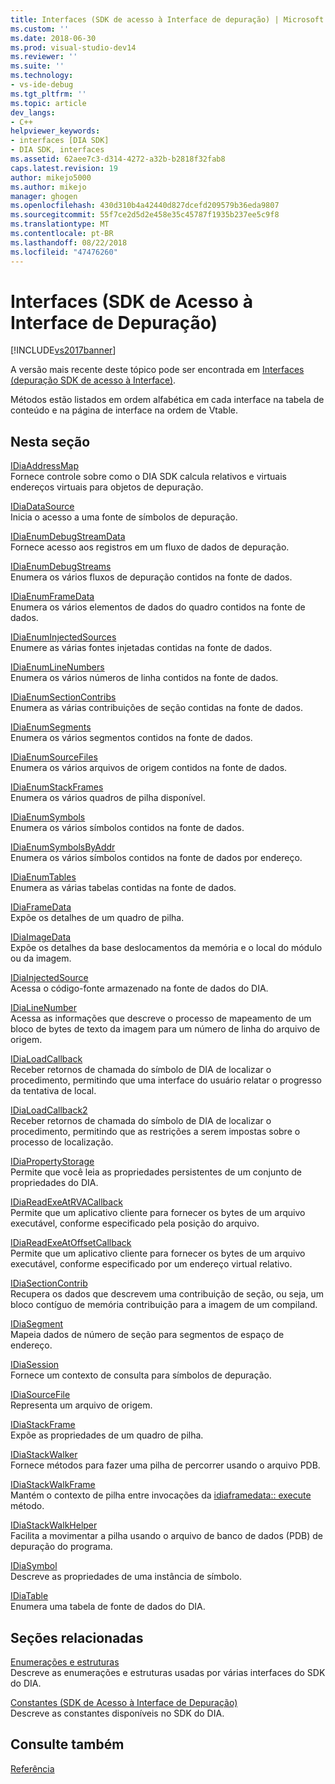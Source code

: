 ```yaml
---
title: Interfaces (SDK de acesso à Interface de depuração) | Microsoft Docs
ms.custom: ''
ms.date: 2018-06-30
ms.prod: visual-studio-dev14
ms.reviewer: ''
ms.suite: ''
ms.technology:
- vs-ide-debug
ms.tgt_pltfrm: ''
ms.topic: article
dev_langs:
- C++
helpviewer_keywords:
- interfaces [DIA SDK]
- DIA SDK, interfaces
ms.assetid: 62aee7c3-d314-4272-a32b-b2818f32fab8
caps.latest.revision: 19
author: mikejo5000
ms.author: mikejo
manager: ghogen
ms.openlocfilehash: 430d310b4a42440d827dcefd209579b36eda9807
ms.sourcegitcommit: 55f7ce2d5d2e458e35c45787f1935b237ee5c9f8
ms.translationtype: MT
ms.contentlocale: pt-BR
ms.lasthandoff: 08/22/2018
ms.locfileid: "47476260"
---
```

# <a name="interfaces-debug-interface-access-sdk"></a>Interfaces (SDK de Acesso à Interface de Depuração)
[!INCLUDE[vs2017banner](../../includes/vs2017banner.md)]

A versão mais recente deste tópico pode ser encontrada em [Interfaces (depuração SDK de acesso à Interface)](https://docs.microsoft.com/visualstudio/debugger/debug-interface-access/interfaces-debug-interface-access-sdk).  
  
Métodos estão listados em ordem alfabética em cada interface na tabela de conteúdo e na página de interface na ordem de Vtable.  
  
## <a name="in-this-section"></a>Nesta seção  
 [IDiaAddressMap](../../debugger/debug-interface-access/idiaaddressmap.md)  
 Fornece controle sobre como o DIA SDK calcula relativos e virtuais endereços virtuais para objetos de depuração.  
  
 [IDiaDataSource](../../debugger/debug-interface-access/idiadatasource.md)  
 Inicia o acesso a uma fonte de símbolos de depuração.  
  
 [IDiaEnumDebugStreamData](../../debugger/debug-interface-access/idiaenumdebugstreamdata.md)  
 Fornece acesso aos registros em um fluxo de dados de depuração.  
  
 [IDiaEnumDebugStreams](../../debugger/debug-interface-access/idiaenumdebugstreams.md)  
 Enumera os vários fluxos de depuração contidos na fonte de dados.  
  
 [IDiaEnumFrameData](../../debugger/debug-interface-access/idiaenumframedata.md)  
 Enumera os vários elementos de dados do quadro contidos na fonte de dados.  
  
 [IDiaEnumInjectedSources](../../debugger/debug-interface-access/idiaenuminjectedsources.md)  
 Enumere as várias fontes injetadas contidas na fonte de dados.  
  
 [IDiaEnumLineNumbers](../../debugger/debug-interface-access/idiaenumlinenumbers.md)  
 Enumera os vários números de linha contidos na fonte de dados.  
  
 [IDiaEnumSectionContribs](../../debugger/debug-interface-access/idiaenumsectioncontribs.md)  
 Enumera as várias contribuições de seção contidas na fonte de dados.  
  
 [IDiaEnumSegments](../../debugger/debug-interface-access/idiaenumsegments.md)  
 Enumera os vários segmentos contidos na fonte de dados.  
  
 [IDiaEnumSourceFiles](../../debugger/debug-interface-access/idiaenumsourcefiles.md)  
 Enumera os vários arquivos de origem contidos na fonte de dados.  
  
 [IDiaEnumStackFrames](../../debugger/debug-interface-access/idiaenumstackframes.md)  
 Enumera os vários quadros de pilha disponível.  
  
 [IDiaEnumSymbols](../../debugger/debug-interface-access/idiaenumsymbols.md)  
 Enumera os vários símbolos contidos na fonte de dados.  
  
 [IDiaEnumSymbolsByAddr](../../debugger/debug-interface-access/idiaenumsymbolsbyaddr.md)  
 Enumera os vários símbolos contidos na fonte de dados por endereço.  
  
 [IDiaEnumTables](../../debugger/debug-interface-access/idiaenumtables.md)  
 Enumera as várias tabelas contidas na fonte de dados.  
  
 [IDiaFrameData](../../debugger/debug-interface-access/idiaframedata.md)  
 Expõe os detalhes de um quadro de pilha.  
  
 [IDiaImageData](../../debugger/debug-interface-access/idiaimagedata.md)  
 Expõe os detalhes da base deslocamentos da memória e o local do módulo ou da imagem.  
  
 [IDiaInjectedSource](../../debugger/debug-interface-access/idiainjectedsource.md)  
 Acessa o código-fonte armazenado na fonte de dados do DIA.  
  
 [IDiaLineNumber](../../debugger/debug-interface-access/idialinenumber.md)  
 Acessa as informações que descreve o processo de mapeamento de um bloco de bytes de texto da imagem para um número de linha do arquivo de origem.  
  
 [IDiaLoadCallback](../../debugger/debug-interface-access/idialoadcallback.md)  
 Receber retornos de chamada do símbolo de DIA de localizar o procedimento, permitindo que uma interface do usuário relatar o progresso da tentativa de local.  
  
 [IDiaLoadCallback2](../../debugger/debug-interface-access/idialoadcallback2.md)  
 Receber retornos de chamada do símbolo de DIA de localizar o procedimento, permitindo que as restrições a serem impostas sobre o processo de localização.  
  
 [IDiaPropertyStorage](../../debugger/debug-interface-access/idiapropertystorage.md)  
 Permite que você leia as propriedades persistentes de um conjunto de propriedades do DIA.  
  
 [IDiaReadExeAtRVACallback](../../debugger/debug-interface-access/idiareadexeatrvacallback.md)  
 Permite que um aplicativo cliente para fornecer os bytes de um arquivo executável, conforme especificado pela posição do arquivo.  
  
 [IDiaReadExeAtOffsetCallback](../../debugger/debug-interface-access/idiareadexeatoffsetcallback.md)  
 Permite que um aplicativo cliente para fornecer os bytes de um arquivo executável, conforme especificado por um endereço virtual relativo.  
  
 [IDiaSectionContrib](../../debugger/debug-interface-access/idiasectioncontrib.md)  
 Recupera os dados que descrevem uma contribuição de seção, ou seja, um bloco contíguo de memória contribuição para a imagem de um compiland.  
  
 [IDiaSegment](../../debugger/debug-interface-access/idiasegment.md)  
 Mapeia dados de número de seção para segmentos de espaço de endereço.  
  
 [IDiaSession](../../debugger/debug-interface-access/idiasession.md)  
 Fornece um contexto de consulta para símbolos de depuração.  
  
 [IDiaSourceFile](../../debugger/debug-interface-access/idiasourcefile.md)  
 Representa um arquivo de origem.  
  
 [IDiaStackFrame](../../debugger/debug-interface-access/idiastackframe.md)  
 Expõe as propriedades de um quadro de pilha.  
  
 [IDiaStackWalker](../../debugger/debug-interface-access/idiastackwalker.md)  
 Fornece métodos para fazer uma pilha de percorrer usando o arquivo PDB.  
  
 [IDiaStackWalkFrame](../../debugger/debug-interface-access/idiastackwalkframe.md)  
 Mantém o contexto de pilha entre invocações da [idiaframedata:: execute](../../debugger/debug-interface-access/idiaframedata-execute.md) método.  
  
 [IDiaStackWalkHelper](../../debugger/debug-interface-access/idiastackwalkhelper.md)  
 Facilita a movimentar a pilha usando o arquivo de banco de dados (PDB) de depuração do programa.  
  
 [IDiaSymbol](../../debugger/debug-interface-access/idiasymbol.md)  
 Descreve as propriedades de uma instância de símbolo.  
  
 [IDiaTable](../../debugger/debug-interface-access/idiatable.md)  
 Enumera uma tabela de fonte de dados do DIA.  
  
## <a name="related-sections"></a>Seções relacionadas  
 [Enumerações e estruturas](../../debugger/debug-interface-access/enumerations-and-structures.md)  
 Descreve as enumerações e estruturas usadas por várias interfaces do SDK do DIA.  
  
 [Constantes (SDK de Acesso à Interface de Depuração)](../../debugger/debug-interface-access/constants-debug-interface-access-sdk.md)  
 Descreve as constantes disponíveis no SDK do DIA.  
  
## <a name="see-also"></a>Consulte também  
 [Referência](../../debugger/debug-interface-access/debug-interface-access-sdk-reference.md)



